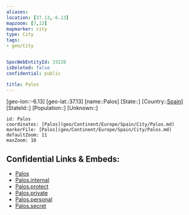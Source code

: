 ```yaml
---
aliases: 
location: [37.13,-6.13]
mapzoom: [7,12] 
mapmarker: city 
type: City
tags:
- geo/City


SpocWebEntityId: 33228
isDeleted: false
confidential: public

title: Palos
---
```

[geo-lon::-6.13]
[geo-lat::37.13]
[name::Palos]
[State::]
[Country::[Spain](geo/Continent/Europe/Spain.md)]
[StateId::]
[Population::]
[Unknown::]


```leaflet
id: Palos
coordinates: [Palos](geo/Continent/Europe/Spain/City/Palos.md)
markerFile: [Palos](geo/Continent/Europe/Spain/City/Palos.md)
defaultZoom: 11 
maxZoom: 18
```


## Confidential Links & Embeds: 
- [Palos](../../../../../../_public/geo/Continent/Europe/Spain/City/Palos.md) 
- [Palos.internal](../../../../../../_internal/geo/Continent/Europe/Spain/City/Palos.internal.md) 
- [Palos.protect](../../../../../../_protect/geo/Continent/Europe/Spain/City/Palos.protect.md) 
- [Palos.private](../../../../../../_private/geo/Continent/Europe/Spain/City/Palos.private.md) 
- [Palos.personal](../../../../../../_personal/geo/Continent/Europe/Spain/City/Palos.personal.md) 
- [Palos.secret](../../../../../../_secret/geo/Continent/Europe/Spain/City/Palos.secret.md) 
